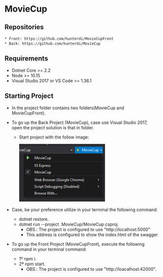# MovieCup

## Repositories
    * Front: https://github.com/hunterdi/MovieCupFront
    * Back: https://github.com/hunterdi/MovieCup
    
## Requirements
* Dotnet Core >= 2.2
* Node >= 10.15
* Visual Studio 2017 or VS Code >= 1.36.1

## Starting Project
* In the project folder contains two folders(MovieCup and MovieCupFront).
* To go up the Back Project (MovieCup), case use Visual Studio 2017, open the project solution is that in folder.
    * Start project with the follow image:

        ![executingProject](./Readme/ConfigurationToOpen.png)
    
* Case, be your preference utilize in your terminal the following command:
    * dotnet restore.
    * dotnet run --project .MovieCup/MovieCup.csproj.
        * OBS.: The project is configured to use "http://localhost:5000"
        * This address is configured to show the index.html of the swagger

* To go up the Front Project (MovieCupFront), execute the following command in your terminal command:
    * 1º npm i.
    * 2º npm start.
        * OBS.: The project is configured to use "http://loacalhost:42000".